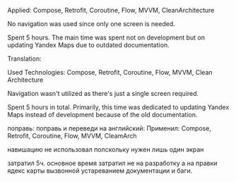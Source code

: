 Applied: Compose, Retrofit, Coroutine, Flow, MVVM, CleanArchitecture


No navigation was used since only one screen is needed.


Spent 5 hours. The main time was spent not on development but on updating Yandex Maps due to outdated documentation.


Translation:


Used Technologies: Compose, Retrofit, Coroutine, Flow, MVVM, Clean Architecture


Navigation wasn't utilized as there's just a single screen required.


Spent 5 hours in total. Primarily, this time was dedicated to updating Yandex Maps instead of development because of the old documentation.




поправь: поправь и переведи на английский: Применил: Compose, Retrofit, Coroutine, Flow, MVVM, CleamArch

навишацию не использовал полскольку нужен лишь один экран


затратил 5ч. основное время затратил не на разработку а на правки ядекс карты вызвонной устареванием документации и баги.
